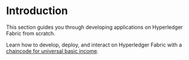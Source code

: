 # Introduction

This section guides you through developing applications on Hyperledger Fabric from scratch.

Learn how to develop, deploy, and interact on Hyperledger Fabric with a [chaincode for universal basic income](/tutorials/hyperledger-fabric/universal-basic-income-opt-in-chaincode).